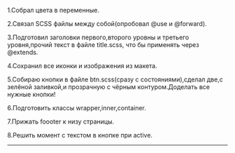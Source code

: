 <!--* Сделанно -->

1.Собрал цвета в переменные.

2.Связал SCSS файлы между собой(опробовал @use и @forward).

3.Подготовил заголовки первого,второго уровны и третьего уровня,прочий текст в файле title.scss, что бы применять через @extends.

4.Сохранил все иконки и изображения из макета.

5.Собираю кнопки в файле btn.scss(сразу с состояниями),сделал две,с зелёной заливкой,и прозрачную с чёрным контуром.Доделать все нужные кнопки!

6.Подготовить классы wrapper,inner,container.

7.Прижать foooter к низу страницы.

8.Решить момент с текстом в кнопке при active.

------------------------------------------------

<!--! Нужно сделать -->
